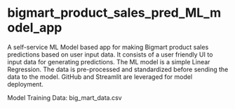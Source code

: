 # bigmart_product_sales_pred_ML_model_app
 A self-service ML Model based app for making Bigmart product sales predictions  based on user input data.
 It consists of a user friendly UI to input data for generating predictions. The ML model is a simple Linear Regression. 
 The data is pre-processed and standardized before sending the data to the model.
 GitHub and Streamlit are leveraged for model deployment.

 Model Training Data: big_mart_data.csv

